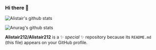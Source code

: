 ### Hi there 👋
![Alistair's github stats](https://github-readme-stats-five-beige.vercel.app/api/top-langs/?username=Alistair212&count_private=true&show_icons=true&theme=radical)

![Anurag's github stats](https://github-readme-stats.vercel.app/api?username=Alistair212&count_private=true)

**Alistair212/Alistair212** is a ✨ _special_ ✨ repository because its `README.md` (this file) appears on your GitHub profile.
